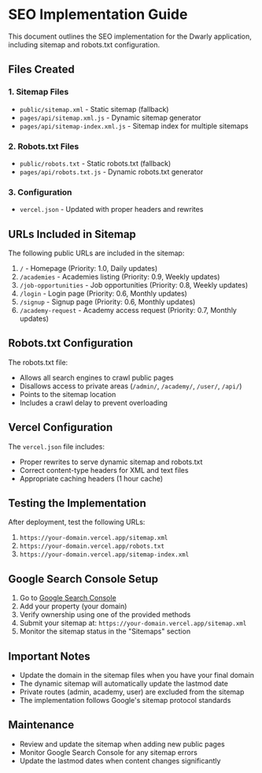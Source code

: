 # SEO Implementation Guide

This document outlines the SEO implementation for the Dwarly application, including sitemap and robots.txt configuration.

## Files Created

### 1. Sitemap Files
- `public/sitemap.xml` - Static sitemap (fallback)
- `pages/api/sitemap.xml.js` - Dynamic sitemap generator
- `pages/api/sitemap-index.xml.js` - Sitemap index for multiple sitemaps

### 2. Robots.txt Files
- `public/robots.txt` - Static robots.txt (fallback)
- `pages/api/robots.txt.js` - Dynamic robots.txt generator

### 3. Configuration
- `vercel.json` - Updated with proper headers and rewrites

## URLs Included in Sitemap

The following public URLs are included in the sitemap:

1. `/` - Homepage (Priority: 1.0, Daily updates)
2. `/academies` - Academies listing (Priority: 0.9, Weekly updates)
3. `/job-opportunities` - Job opportunities (Priority: 0.8, Weekly updates)
4. `/login` - Login page (Priority: 0.6, Monthly updates)
5. `/signup` - Signup page (Priority: 0.6, Monthly updates)
6. `/academy-request` - Academy access request (Priority: 0.7, Monthly updates)

## Robots.txt Configuration

The robots.txt file:
- Allows all search engines to crawl public pages
- Disallows access to private areas (`/admin/`, `/academy/`, `/user/`, `/api/`)
- Points to the sitemap location
- Includes a crawl delay to prevent overloading

## Vercel Configuration

The `vercel.json` file includes:
- Proper rewrites to serve dynamic sitemap and robots.txt
- Correct content-type headers for XML and text files
- Appropriate caching headers (1 hour cache)

## Testing the Implementation

After deployment, test the following URLs:

1. `https://your-domain.vercel.app/sitemap.xml`
2. `https://your-domain.vercel.app/robots.txt`
3. `https://your-domain.vercel.app/sitemap-index.xml`

## Google Search Console Setup

1. Go to [Google Search Console](https://search.google.com/search-console)
2. Add your property (your domain)
3. Verify ownership using one of the provided methods
4. Submit your sitemap at: `https://your-domain.vercel.app/sitemap.xml`
5. Monitor the sitemap status in the "Sitemaps" section

## Important Notes

- Update the domain in the sitemap files when you have your final domain
- The dynamic sitemap will automatically update the lastmod date
- Private routes (admin, academy, user) are excluded from the sitemap
- The implementation follows Google's sitemap protocol standards

## Maintenance

- Review and update the sitemap when adding new public pages
- Monitor Google Search Console for any sitemap errors
- Update the lastmod dates when content changes significantly
